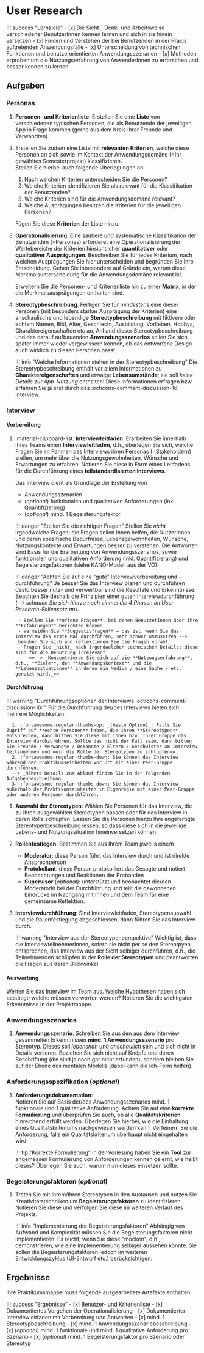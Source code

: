 # User Research


!!! success "Lernziele"
    - [x] Die Sicht-, Denk- und Arbeitsweise verschiedener BenutzerInnen kennen lernen und sich in sie hinein versetzen
    - [x] Finden und Verstehen der bei Benutzenden in der Praxis auftretenden Anwendungsfälle
    - [x] Unterscheidung von technischen Funktionen und benutzerorientierten Anwendungsszenarien
    - [x] Methoden erproben um die Nutzungserfahrung von AnwenderInnen zu erforschen und besser kennen zu lernen

## Aufgaben

### Personas
1. **Personen- und Kriterienliste**: Erstellen Sie eine **Liste** von verschiedenen typischen Personen, die als Benutzende der jeweiligen App in Frage kommen (gerne aus dem Kreis Ihrer Freunde und Verwandten).  

2. Erstellen Sie zudem eine Liste mit **relevanten Kriterien**, welche diese Personen an sich sowie im Kontext der Anwendungsdomäne (=Ihr gewähltes Semesterprojekt) klassifizieren.  
Stellen Sie hierbei auch folgende Überlegungen an:  

    1. Nach welchen Kriterien unterscheiden Sie die Personen? 
    2. Welche Kriterien identifizieren Sie als relevant für die Klassifikation der Benutzenden? 
    3. Welche Kriterien sind für die Anwendungsdomäne relevant?
    4. Welche Ausprägungen besitzen die Kriterien für die jeweiligen Personen?

    Fügen Sie diese **Kriterien** der Liste hinzu.

3. **Operationalisierung**: Eine saubere und systematische Klassifikation der Benutzenden (=Personas) erforderet eine Operationalisierung der Wertebereiche der Kriterien hinsichtlicher **quantitativer** oder **qualitativer Ausprägungen**. Beschreiben Sie für jedes Kriterium, nach welchen Ausprägungen Sie hier unterscheiden und begründen Sie Ihre Entscheidung. Gehen Sie inbesondere auf Gründe ein, warum diese Merkmalsunterscheidung für die Anwendungsdomäne relevant ist. 

    Erweitern Sie die Personen- und Kriterienliste hin zu einer **Matrix**, in der die Merkmalsausprägungen enthalten sind.

4. **Stereotypbeschreibung**: Fertigen Sie für _mindestens_ eine dieser Personen (mit besonders starker Ausprägung der Kriterien) eine anschaulische und lebendige **Stereotypbeschreibung** mit fiktivem oder echtem Namen, Bild, Alter, Geschlecht, Ausbildung, Vorlieben, Hobbys, Charaktereigenschaften etc an. Anhand dieser Stereotypbeschreibung und des darauf aufbauenden **Anwendungsszenarios** sollen Sie sich später immer wieder vergewissern können, ob das entworfene Design auch wirklich zu diesen Personen passt.

    !!! info "Welche Informationen stehen in der Stereotypbeschreibung" 
        Die Stereotypbeschreibung enthält vor allem Informationen zu **Charaktereigenschaften** und etwaige **Lebensumstände**; sie soll *keine Details zur App-Nutzung* enthalten! Diese Informationen erfragen bzw. erfahren Sie ja erst durch das :octicons-comment-discussion-16: Interview. 


### Interview 

#### Vorbereitung

1. :material-clipboard-list: **Interviewleitfaden**: Erarbeiten Sie innerhalb ihres Teams einen **Interviewleitfaden**, d.h., überlegen Sie sich, welche Fragen Sie im Rahmen des Interviews ihren Personas (=Stakeholdern) stellen, um mehr über die Nutzungsgewohnheiten, Wünsche und Erwartungen zu erfahren. Notieren Sie diese in Form eines Leitfadens für die Durchführung eines **teilstandardisierten Interviews**. 

    Das Interview dient als Grundlage der Erstellung von

    * Anwendungsszenarien
    * (*optional*) funktionalen und qualitativen Anforderungen (inkl. Quantifizierung)
    * (*optional*) mind. 1 Begeisterungsfaktor

    !!! danger "Stellen Sie die richtigen Fragen"
        Stellen Sie _nicht_ irgendwelche Fragen; die Fragen sollen Ihnen helfen, die NutzerInnen und deren spezifische Bedürfnisse, Lebensgewohnheiten, Wünsche, Nutzungskontexte und Erwartungen besser zu verstehen. Die Antworten sind Basis für die Erarbeitung von Anwendungsszenarios, sowie  funktionalen und qualitativen Anforderung (inkl. Quantifizierung) und  Begeisterungsfaktoren (siehe KANO-Modell aus der VO).

    !!! danger "Achten Sie auf eine "gute" Interviewvorbereitung und -durchführung"
        Je besser Sie das Interview planen und durchführen desto besser nutz- und verwertbar sind die Resultate und Erkenntnisse. Beachten Sie deshalb die Prinzipien einer guten Interviewdurchführung (--> _schauen Sie sich hierzu noch einmal die 4 Phasen im User-Research-Foliensatz an_).

        - Stellen Sie **offene Fragen**, bei denen BenutzerInnen über ihre **Erfahrungen** berichten können
        - Vermeiden Sie **Suggestivfragen** – das ist, wenn Sie das Interview das erste Mal durchführen, sehr schwer umzusetzen --> _bemühen Sie sich und reflektieren Sie die Fragen vorab!_
        - Fragen Sie _nicht_ nach irgendwelchen technischen Details; diese sind für die Benutzung irrelevant.  
            ==--> _Konzentrieren Sie sich auf die **Nutzungserfahrung**, d.h., **Ziele**, den **Anwendungskontext** und die **Lebenssituationen** in denen ein Medium / eine Sache / etc. genutzt wird._==



#### Durchführung




!!! warning "Durchführungsoptionen der Interviews  :octicons-comment-discussion-16: "
    Für die Durchführung der/des Interviews bieten sich mehrere Möglichkeiten:

      1. :fontawesome-regular-thumbs-up: _(beste Option)_: Falls Sie Zugriff auf **echte Personen** haben, die ihren **Stereotypen** entsprechen, dann bitten Sie diese mit Ihnen bzw. Ihrer Gruppe das Interview durchzuführen. Sollte das nicht der Fall sein, dann bitten Sie Freunde / Verwandte / Bekannte / Eltern / Geschwister am Interview teilzunehmen und ==in die Rolle der Stereotypen zu schlüpfen==.
      2. :fontawesome-regular-thumbs-down: Sie können das Interview während der Praktikumseinheiten vor Ort mit einer Peer-Gruppe durchführen.  
      --> _Nähere Details zum Ablauf finden Sie in der folgenden Aufgabenbeschreibung._ 
      3. :fontawesome-regular-thumbs-down: Sie können das Interview außerhalb der Praktikumseinheiten in Eigenregie mit einer Peer-Gruppe oder anderen Personen durchführen.
      

1. **Auswahl der Stereotypen**: Wählen Sie Personen für das Interview, die zu Ihren ausgewählten Stereotypen passen oder für das Interview in deren Rolle schlüpfen. Lassen Sie die Personen hierzu Ihre angefertigte Stereotypenbeschreibung lessen, so dass diese sich in die jeweilige Lebens- und Nutzungssituation hineinversetzen können.

2. **Rollenfestlegen**: Bestimmen Sie aus Ihrem Team jeweils eine/n
    - **Moderator**: diese Person führt das Interview durch und ist direkte Ansprechperson
    - **Protokollant**: diese Person protokolliert das Gesagte und notiert Beobachtungen und Reaktionen der Probanden 
    - **Supervisor** (_optional_): unterstützt und beobachtet die/den ModeratorIn bei der Durchführung und teilt die gewonnenen Eindrücke im Nachgang mit Ihnen und dem Team für eine gemeinsame Reflektion.

3. **Interviewdurchführung**: Sind Interviewleitfaden, Stereotypenauswahl und die Rollenfestlegung abgeschlossen, dann führen Sie das Interview durch. 

    !!! warning "Interview aus der Stereotypenperspektive"
        Wichtig ist, dass die InterviewteilnehmerInnen, sofern sie nicht per se den Stereotpyen entsprechen, das Interview aus der Sicht selbiger durchführen, d.h., die Teilnehmenden schlüpfen in der **Rolle der Stereotypen** und beantworten die Fragen aus deren Blickwinkel. 
        
<!-- 
    !!! info "Vorgehen für Optionen #1 und #2"

        _Vorbemerkung:  
        Es werden **2 Gruppen** benötigt. Gruppe 1 ist die eigene Gruppe (aus Sicht der Teilnehmer), Gruppe 2 ist die Peer-Gruppe._
        
        - Eine Person aus Gruppe 2 liest die **Stereotypbeschreibung** von Gruppe 1 und steigt in diese Rolle. Bei mehreren Interviews erfolt eine entspr. Aufteilung.
        - Gruppe 1 bereitet das **teilstandardisierte Interview** vor (-> *siehe Vorlesungsunterlagen*)
        - Gruppe 1 **interviewed** Gruppe 2 und notiert sich die wichtigsten Angaben inkl. Fragen (-> *Beantwortung offener Fragen am Ende*); 
        - Nutzen Sie ggf. ein Handy etc. für Video-/Audioaufzeichnungen
        - Gruppe 1 leitet aus den Angaben ein **Anwendungsszenario** ab und notiert dieses. Anschließend reflektieren Gruppe 1 und 2 dieses gemeinsam, um Ungereimtheiten zu identifizieren.
        - (*optional*) Gruppe 1 leitet aus dem Anwendungszenario einige relevante **funktionale** und **qualitative Anforderung** ab
        - (*optional*) Gruppe 1 stimmt die **Quantifizierbarkeit** der qualitativen Anforderung mit Gruppe 2 ab
        - (*optional*) Gruppe 1 erarbeitet mit Gruppe 2 **einen Begeisterungsfaktor**
        - dann Wechsel der Rollen 
-->

<!-- 
        Der Austausch mit einer Peer-Gruppe dürfte sich aufgrund mangelnder physischer Präsenz schwierig gestalten. Sie haben 3 Optionen:  
        
        1. Bitten Sie ein Familienmitglied in die Rolle des Stereotyps zu schlüpfen und die Interviewfragen aus dieser Perspektive zu beantworten
        2. Verabreden Sie sich mit einer Peer-Gruppe über Jitsi und führen Sie das Interview online durch
        3. Falls Sie keinerlei Zugriff auf "externe" Personen haben, dann kann die/der Partner*in in die Rolle des Stereotypen schlüpfen (=_nicht bevorzugte Lösung_)  
-->







<!-- ### Anwendungsszenario 
1. Suchen Sie sich eine **Peer-Gruppe**, welche fortan die Rolle der User (=Stakeholder) übernimmt.

2. Die User-Gruppe liest sich die Stereotypbeschreibungen der anderen Gruppe durch. Jedes Mitglied der User-Gruppe schlüpft in die Rolle einer Person aus der Stereotypbeschreibung (die Auswahl können sie frei treffen) und beschreibt **aus deren Sicht** ein **plausibles Anwendungsszenario**, d.h., der Umgang dieser Person mit dem neuen Fernseher im Kontext ihrer jeweiligen Lebenssituation (hier ist ihre Fantasie gefragt).
    
    !!! note
        **Hinweis:** Das Anwendungsszenario (pro Stereotype) soll **lebensnah** und **anschaulich** sein und sich *nicht* in Details verlieren. Beziehen Sie sich nicht auf Knöpfe und deren Beschriftung (die sind ja noch gar nicht erfunden), sondern bleiben Sie auf der Ebene des mentalen Modells (dabei kann die Ich-Form helfen). -->

<!-- ### Anforderungen & Quantifizierbarkeit

1. Anschließend leiten und stimmen sie gemeinsam mit der User-Gruppe aus **jedem Anwendungsszenario** je 
    * 1 **funktionale** und
    * 1 **qualitative Anforderung** ab.

1. Überprüfen Sie die **Quantifizierbarkeit** der beiden Qualitätsanforderungen und stellen Sie entsprechende **Quantifizierungsmerkmale** auf (*Hinweis: hier können Sie sich an den Beispielen aus der Vorlesung bzw. aus dem Skriptum orientieren*); stimmen Sie diese mit den Stakeholdern ab. Erweitern Sie die Qualitätsanforderungsbeschreibung um diese Merkmale.

    !!! warning
        **Hinweis:** Achten Sie auf eine **korrekte Formulierung** und überprüfen Sie auch, ob alle **Qualitätskriterien** hinreichend erfüllt werden. Überlegen Sie hierbei, wie die **Einhaltung** eines Qualitätskriteriums nachgewiesen werden kann. **Verfeinern** Sie die Anforderung falls ein Qualitätskriterium überhaupt nicht eingehalten wird.

    !!! question
        **Zum Nachdenken:** In der Vorlesung haben Sie ein **Tool** zur angemessen **Formulierung von Anforderungen** kennen gelernt; wie heißt dieses? Überlegen Sie auch, warum man dieses einsetzen sollte. -->


<!-- ### Kano-Modell – Begeisterungsfaktor

7. Ermitteln Sie gemeinsam mit den beiden Mitgliedern der User-Gruppe je 1 **Begeisterungsfaktor** und notieren Sie diesen in Form einer Anforderung.

Nun tauschen Sie die Rollen, d.h., die RE-Gruppe ist nun User-Gruppe und umgekehrt. -->


#### Auswertung

Werten Sie das Interview im Team aus. Welche Hypothesen haben sich bestätigt; welche müssen verworfen werden? Notieren Sie die wichtigsten Erkenntnisse in der Projektmappe.


### Anwendungsszenarios 

1. **Anwendungsszenario**: Schreiben Sie aus den aus dem Interview gesammelten Erkenntnissen **mind. 1 Anwendungsszenario** pro Stereotyp. Dieses soll *lebensnah* und *anschaulich* sein und sich nicht in Details verlieren. Beziehen Sie sich nicht auf Knöpfe und deren Beschriftung (die sind ja noch gar nicht erfunden), sondern bleiben Sie auf der Ebene des mentalen Modells (dabei kann die Ich-Form helfen).

### Anforderungsspezifikation (_optional_)

1. **Anforderungsdokumentation**:  
    Notieren Sie auf Basis der/des Anwendungsszenarios mind. 1 funktionale und 1 qualitative Anforderung. Achten Sie auf eine **korrekte Formulierung** und überprüfen Sie auch, ob alle **Qualitätskriterien** hinreichend erfüllt werden. Überlegen Sie hierbei, wie die Einhaltung eines Qualitätskriteriums nachgewiesen werden kann. Verfeinern Sie die Anforderung, falls ein Qualitätskriterium überhaupt nicht eingehalten wird.

    !!! tip "Korrekte Formulierung" 
        In der Vorlesung haben Sie ein **Tool** zur angemessen Formulierung von Anforderungen kennen gelernt; wie heißt dieses? Überlegen Sie auch, warum man dieses einsetzen sollte.

<!--
!!! note 
     **Quantifizierung:** Überprüfen Sie die Quantifizierbarkeit der beiden **Qualitätsanforderungen** und stellen Sie entsprechende **Quantifizierungsmerkmale** auf (*Hinweis: hier können Sie sich an den Beispielen aus der Vorlesung bzw. aus dem Skriptum orientieren*);
-->

### Begeisterungsfaktoren (_optional_)

1. Treten Sie mit Ihrem/Ihren Stereotypen in den Austausch und nutzen Sie Kreativitätstechniken um **Begeisterungsfaktoren** zu identifizieren. Notieren Sie diese und verfolgen Sie diese im weiteren Verlauf des Projekts.

    !!! info "Implementierung der Begeisterungsfaktoren"
        Abhängig von Aufwand und Komplexität müssen Sie die Begeisterungsfaktoren nicht implementieren. Es reicht, wenn Sie diese "mocken", d.h., demonstrieren, wie eine Implementierung selbiger aussehen könnte. Sie sollen die Begeisterungsfaktoren jedoch im weiteren Entwicklungszyklus (UI-Entwurf etc.) berücksichtigen.




## Ergebnisse

Ihre Praktikumsmappe muss folgende ausgearbeitete Artefakte enthalten: 

!!! success "Ergebnisse"
    - [x] Benutzer- und Kriterienliste
    - [x] Dokumentiertes Vorgehen der Operationalisierung 
    - [x] Dokumentierter Interviewleitfaden mit Vorbereitung und Antworten
    - [x] mind. 1 Stereotypbeschreibung
    - [x] mind. 1 Anwendungsszenariobeschreibung
    - [x] (*optional*) mind. 1 funktionale und mind. 1 qualitative Anforderung pro Szenario
    - [x] (*optional*) mind. 1 Begeisterungsfaktor pro Szenario oder Stereotyp